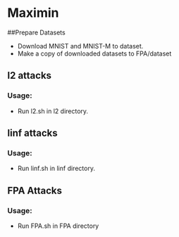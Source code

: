 # Maximin 
##Prepare Datasets
* Download MNIST and MNIST-M to dataset.
* Make a copy of downloaded datasets to FPA/dataset

## l2 attacks
### Usage: 
- Run l2.sh in l2 directory.
## linf attacks
### Usage:
- Run linf.sh in linf directory.

## FPA Attacks
### Usage:
- Run FPA.sh in FPA directory

    
